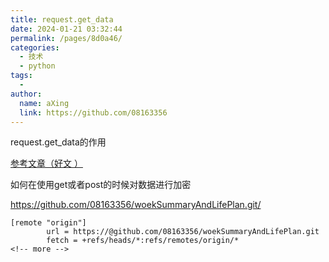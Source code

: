 ```yaml
---
title: request.get_data
date: 2024-01-21 03:32:44
permalink: /pages/8d0a46/
categories:
  - 技术
  - python
tags:
  - 
author: 
  name: aXing
  link: https://github.com/08163356
---
```

request.get_data的作用

[参考文章（好文 ）](https://yangsijie666.github.io/2018/06/11/Flask%E6%A8%A1%E5%9D%97/)

如何在使用get或者post的时候对数据进行加密





https://github.com/08163356/woekSummaryAndLifePlan.git/

```
[remote "origin"]
        url = https://@github.com/08163356/woekSummaryAndLifePlan.git
        fetch = +refs/heads/*:refs/remotes/origin/*
<!-- more -->
```

